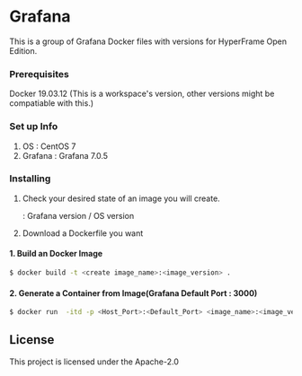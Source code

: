 # Grafana

This is a group of Grafana Docker files with versions for HyperFrame Open Edition.

### Prerequisites

Docker 19.03.12 (This is a workspace's version, other versions might be compatiable with this.)

### Set up Info
1) OS : CentOS 7
2) Grafana : Grafana 7.0.5

### Installing

1. Check your desired state of an image you will create.

    : Grafana version / OS version

2. Download a Dockerfile you want
#### 1. Build an Docker Image
```bash
$ docker build -t <create image_name>:<image_version> .
```
#### 2. Generate a Container from Image(Grafana Default Port : 3000)
```bash
$ docker run  -itd -p <Host_Port>:<Default_Port> <image_name>:<image_version> --name <container_name> --privileged -v /sys/fs/cgroup:/sys/fs/cgroup /usr/sbin/init
```

## License

This project is licensed under the Apache-2.0

